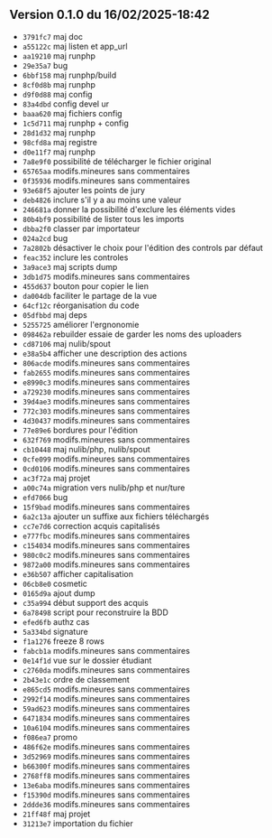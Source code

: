 ## Version 0.1.0 du 16/02/2025-18:42

* `3791fc7` maj doc
* `a55122c` maj listen et app_url
* `aa19210` maj runphp
* `29e35a7` bug
* `6bbf158` maj runphp/build
* `8cf0d8b` maj runphp
* `d9f0d88` maj config
* `83a4dbd` config devel ur
* `baaa620` maj fichiers config
* `1c5d711` maj runphp + config
* `28d1d32` maj runphp
* `98cfd8a` maj registre
* `d0e11f7` maj runphp
* `7a8e9f0` possibilité de télécharger le fichier original
* `65765aa` modifs.mineures sans commentaires
* `0f35936` modifs.mineures sans commentaires
* `93e68f5` ajouter les points de jury
* `deb4826` inclure s'il y a au moins une valeur
* `246681a` donner la possibilité d'exclure les éléments vides
* `80b4bf9` possibilité de lister tous les imports
* `dbba2f0` classer par importateur
* `024a2cd` bug
* `7a2802b` désactiver le choix pour l'édition des controls par défaut
* `feac352` inclure les controles
* `3a9ace3` maj scripts dump
* `3db1d75` modifs.mineures sans commentaires
* `455d637` bouton pour copier le lien
* `da004db` faciliter le partage de la vue
* `64cf12c` réorganisation du code
* `05dfbbd` maj deps
* `5255725` améliorer l'ergnonomie
* `098462a` rebuilder essaie de garder les noms des uploaders
* `cd87106` maj nulib/spout
* `e38a5b4` afficher une description des actions
* `806acde` modifs.mineures sans commentaires
* `fab2655` modifs.mineures sans commentaires
* `e8990c3` modifs.mineures sans commentaires
* `a729230` modifs.mineures sans commentaires
* `39d4ae3` modifs.mineures sans commentaires
* `772c303` modifs.mineures sans commentaires
* `4d30437` modifs.mineures sans commentaires
* `77e89e6` bordures pour l'édition
* `632f769` modifs.mineures sans commentaires
* `cb10448` maj nulib/php, nulib/spout
* `0cfe099` modifs.mineures sans commentaires
* `0cd0106` modifs.mineures sans commentaires
* `ac3f72a` maj projet
* `a00c74a` migration vers nulib/php et nur/ture
* `efd7066` bug
* `15f9bad` modifs.mineures sans commentaires
* `6a2c13a` ajouter un suffixe aux fichiers téléchargés
* `cc7e7d6` correction acquis capitalisés
* `e777fbc` modifs.mineures sans commentaires
* `c154034` modifs.mineures sans commentaires
* `980c0c2` modifs.mineures sans commentaires
* `9872a00` modifs.mineures sans commentaires
* `e36b507` afficher capitalisation
* `06cb8e0` cosmetic
* `0165d9a` ajout dump
* `c35a994` début support des acquis
* `6a78498` script pour reconstruire la BDD
* `efed6fb` authz cas
* `5a334bd` signature
* `f1a1276` freeze 8 rows
* `fabcb1a` modifs.mineures sans commentaires
* `0e14f1d` vue sur le dossier étudiant
* `c2760da` modifs.mineures sans commentaires
* `2b43e1c` ordre de classement
* `e865cd5` modifs.mineures sans commentaires
* `2992f14` modifs.mineures sans commentaires
* `59ad623` modifs.mineures sans commentaires
* `6471834` modifs.mineures sans commentaires
* `10a6104` modifs.mineures sans commentaires
* `f086ea7` promo
* `486f62e` modifs.mineures sans commentaires
* `3d52969` modifs.mineures sans commentaires
* `b66300f` modifs.mineures sans commentaires
* `2768ff8` modifs.mineures sans commentaires
* `13e6aba` modifs.mineures sans commentaires
* `f15390d` modifs.mineures sans commentaires
* `2ddde36` modifs.mineures sans commentaires
* `21ff48f` maj projet
* `31213e7` importation du fichier
